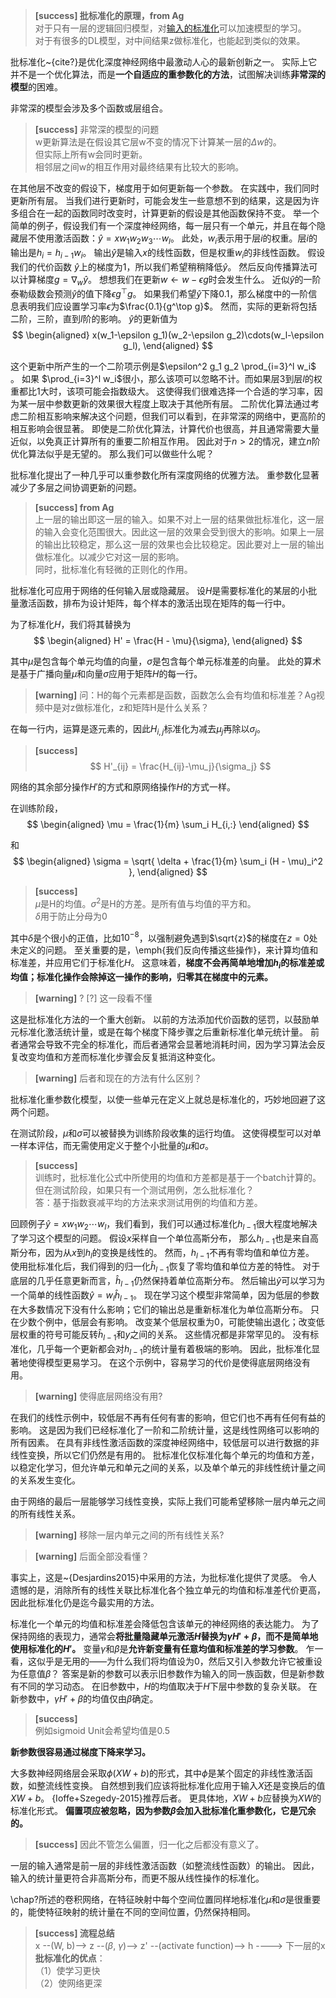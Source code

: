 > **[success] 批标准化的原理，from Ag**  
对于只有一层的逻辑回归模型，对[输入的标准化](https://windmissing.github.io/Bible-DeepLearning/Chapter8/0Optimization.html)可以加速模型的学习。  
对于有很多的DL模型，对中间结果z做标准化，也能起到类似的效果。  

批标准化~{cite?}是优化深度神经网络中最激动人心的最新创新之一。
实际上它并不是一个优化算法，而是**一个自适应的重参数化的方法**，试图解决训练**非常深的模型**的困难。

非常深的模型会涉及多个函数或层组合。  
> **[success]** 非常深的模型的问题  
w更新算法是在假设其它层w不变的情况下计算某一层的$\Delta w$的。  
但实际上所有w会同时更新。  
相邻层之间w的相互作用对最终结果有比较大的影响。  

在其他层不改变的假设下，梯度用于如何更新每一个参数。
在实践中，我们同时更新所有层。
当我们进行更新时，可能会发生一些意想不到的结果，这是因为许多组合在一起的函数同时改变时，计算更新的假设是其他函数保持不变。
举一个简单的例子，假设我们有一个深度神经网络，每一层只有一个单元，并且在每个隐藏层不使用激活函数：$\hat{y} = xw_1 w_2 w_3 \cdots w_l$。
此处，$w_i$表示用于层$i$的权重。层$i$的输出是$h_i = h_{i-1} w_i$。
输出$\hat{y}$是输入$x$的线性函数，但是权重$w_i$的非线性函数。
假设我们的代价函数 $\hat{y}$上的梯度为$1$，所以我们希望稍稍降低$\hat{y}$。
然后反向传播算法可以计算梯度$g = \nabla_{w} \hat{y}$。
想想我们在更新$w \leftarrow w - \epsilon g$时会发生什么。
近似$\hat{y}$的一阶泰勒级数会预测$\hat{y}$的值下降$\epsilon g^\top g$。
如果我们希望$\hat{y}$下降$0.1$，那么梯度中的一阶信息表明我们应设置学习率$\epsilon$为$\frac{0.1}{g^\top g}$。
然而，实际的更新将包括二阶，三阶，直到$l$阶的影响。
$\hat{y}$的更新值为  
$$
\begin{aligned}
    x(w_1-\epsilon g_1)(w_2-\epsilon g_2)\cdots(w_l-\epsilon g_l),
\end{aligned}
$$

这个更新中所产生的一个二阶项示例是$\epsilon^2 g_1 g_2 \prod_{i=3}^l w_i$ 。
如果 $\prod_{i=3}^l w_i$很小，那么该项可以忽略不计。而如果层$3$到层$l$的权重都比$1$大时，该项可能会指数级大。
这使得我们很难选择一个合适的学习率，因为某一层中参数更新的效果很大程度上取决于其他所有层。
二阶优化算法通过考虑二阶相互影响来解决这个问题，但我们可以看到，在非常深的网络中，更高阶的相互影响会很显著。
即使是二阶优化算法，计算代价也很高，并且通常需要大量近似，以免真正计算所有的重要二阶相互作用。
因此对于$n>2$的情况，建立$n$阶优化算法似乎是无望的。
那么我们可以做些什么呢？

<!-- % -- 309 -- -->

批标准化提出了一种几乎可以重参数化所有深度网络的优雅方法。
重参数化显著减少了多层之间协调更新的问题。  
> **[success] from Ag**  
上一层的输出即这一层的输入。如果不对上一层的结果做批标准化，这一层的输入会变化范围很大。因此这一层的效果会受到很大的影响。如果上一层的输出比较稳定，那么这一层的效果也会比较稳定。因此要对上一层的输出做标准化。以减少它对这一层的影响。  
同时，批标准化有轻微的正则化的作用。  

批标准化可应用于网络的任何输入层或隐藏层。
设$H$是需要标准化的某层的小批量激活函数，排布为设计矩阵，每个样本的激活出现在矩阵的每一行中。  

为了标准化$H$，我们将其替换为
$$
\begin{aligned}
H' = \frac{H - \mu}{\sigma},
\end{aligned}
$$

其中$\mu$是包含每个单元均值的向量，$\sigma$是包含每个单元标准差的向量。
此处的算术是基于广播向量$\mu$和向量$\sigma$应用于矩阵$H$的每一行。  
> **[warning]**  问：H的每个元素都是函数，函数怎么会有均值和标准差？Ag视频中是对z做标准化，z和矩阵H是什么关系？    

在每一行内，运算是逐元素的，因此$H_{i,j}$标准化为减去$\mu_j$再除以$\sigma_j$。  
> **[success]**  
$$
H'_{ij} = \frac{H_{ij}-\mu_j}{\sigma_j}
$$

网络的其余部分操作$H'$的方式和原网络操作$H$的方式一样。

在训练阶段，  
$$
\begin{aligned}
    \mu = \frac{1}{m} \sum_i H_{i,:}
\end{aligned}
$$

和  
$$
\begin{aligned}
    \sigma = \sqrt{ \delta + \frac{1}{m} \sum_i (H - \mu)_i^2 },
\end{aligned}
$$

> **[success]**  
$\mu$是H的均值。$\sigma^2$是H的方差。是所有值与均值的平方和。  
$\delta$用于防止分母为0  

其中$\delta$是个很小的正值，比如$10^{-8}$，以强制避免遇到$\sqrt{z}$的梯度在$z=0$处未定义的问题。
至关重要的是，\emph{我们反向传播这些操作}，来计算均值和标准差，并应用它们于标准化$H$。
这意味着，**梯度不会再简单地增加$h_i$的标准差或均值；标准化操作会除掉这一操作的影响，归零其在梯度中的元素。**  
> **[warning]** ?  [?] 这一段看不懂   

这是批标准化方法的一个重大创新。
以前的方法添加代价函数的惩罚，以鼓励单元标准化激活统计量，或是在每个梯度下降步骤之后重新标准化单元统计量。
前者通常会导致不完全的标准化，而后者通常会显著地消耗时间，因为学习算法会反复改变均值和方差而标准化步骤会反复抵消这种变化。  
> **[warning]** 后者和现在的方法有什么区别？  

批标准化重参数化模型，以使一些单元在定义上就总是标准化的，巧妙地回避了这两个问题。

在测试阶段，$\mu$和$\sigma$可以被替换为训练阶段收集的运行均值。
这使得模型可以对单一样本评估，而无需使用定义于整个小批量的$\mu$和$\sigma$。

> **[success]**   
训练时，批标准化公式中所使用的均值和方差都是基于一个batch计算的。  
但在测试阶段，如果只有一个测试用例，怎么批标准化？  
答：基于指数衰减平均的方法来求测试用例的均值和方差。  

回顾例子$\hat{y} = x w_1 w_2 \cdots w_l$，我们看到，我们可以通过标准化$h_{l-1}$很大程度地解决了学习这个模型的问题。
假设$x$采样自一个单位高斯分布，
那么$h_{l-1}$也是来自高斯分布，因为从$x$到$h_l$的变换是线性的。
然而，$h_{l-1}$不再有零均值和单位方差。
使用批标准化后，我们得到的归一化$\hat{h}_{l-1}$恢复了零均值和单位方差的特性。
对于底层的几乎任意更新而言，$\hat{h}_{l-1}$仍然保持着单位高斯分布。
然后输出$\hat{y}$可以学习为一个简单的线性函数$\hat{y} = w_l \hat{h}_{l-1}$。
现在学习这个模型非常简单，因为低层的参数在大多数情况下没有什么影响；它们的输出总是重新标准化为单位高斯分布。
只在少数个例中，低层会有影响。
改变某个低层权重为$0$，可能使输出退化；改变低层权重的符号可能反转$\hat{h}_{l-1}$和$y$之间的关系。
这些情况都是非常罕见的。
没有标准化，几乎每一个更新都会对$h_{l-1}$的统计量有着极端的影响。
因此，批标准化显著地使得模型更易学习。
在这个示例中，容易学习的代价是使得底层网络没有用。  
> **[warning]** 使得底层网络没有用?  

在我们的线性示例中，较低层不再有任何有害的影响，但它们也不再有任何有益的影响。
这是因为我们已经标准化了一阶和二阶统计量，这是线性网络可以影响的所有因素。
在具有非线性激活函数的深度神经网络中，较低层可以进行数据的非线性变换，所以它们仍然是有用的。
批标准化仅标准化每个单元的均值和方差，以稳定化学习，但允许单元和单元之间的关系，以及单个单元的非线性统计量之间的关系发生变化。


由于网络的最后一层能够学习线性变换，实际上我们可能希望移除一层内单元之间的所有线性关系。  
> **[warning]** 移除一层内单元之间的所有线性关系?  

> **[warning]** 后面全部没看懂？  

事实上，这是~{Desjardins2015}中采用的方法，为批标准化提供了灵感。
令人遗憾的是，消除所有的线性关联比标准化各个独立单元的均值和标准差代价更高，因此批标准化仍是迄今最实用的方法。

标准化一个单元的均值和标准差会降低包含该单元的神经网络的表达能力。
为了保持网络的表现力，通常会**将批量隐藏单元激活$H$替换为$\gamma H' + \beta$，而不是简单地使用标准化的$H'$。**
变量$\gamma$和$\beta$是**允许新变量有任意均值和标准差的学习参数**。
乍一看，这似乎是无用的——为什么我们将均值设为$0$，然后又引入参数允许它被重设为任意值$\beta$？
答案是新的参数可以表示旧参数作为输入的同一族函数，但是新参数有不同的学习动态。
在旧参数中，$H$的均值取决于$H$下层中参数的复杂关联。
在新参数中，$\gamma H' + \beta$的均值仅由$\beta$确定。  
> **[success]**  
例如sigmoid Unit会希望均值是0.5  

**新参数很容易通过梯度下降来学习。**

大多数神经网络层会采取$\phi(XW+ b)$的形式，其中$\phi$是某个固定的非线性激活函数，如整流线性变换。
自然想到我们应该将批标准化应用于输入$X$还是变换后的值$XW+b$。
{Ioffe+Szegedy-2015}推荐后者。
更具体地，$XW+b$应替换为$XW$的标准化形式。
**偏置项应被忽略，因为参数$\beta$会加入批标准化重参数化，它是冗余的。**   
> **[success]** 因此不管怎么偏置，归一化之后都没有意义了。  

一层的输入通常是前一层的非线性激活函数（如整流线性函数）的输出。
因此，输入的统计量更符合非高斯分布，而更不服从线性操作的标准化。

\chap?所述的卷积网络，在特征映射中每个空间位置同样地标准化$\mu$和$\sigma$是很重要的，能使特征映射的统计量在不同的空间位置，仍然保持相同。  

> **[success] 流程总结**  
x --(W, b)--> z --($\beta$, $\gamma$)--> z' --(activate function)--> h ----> 下一层的x  
**批标准化的优点**：  
（1）使学习更快  
（2）使网络更深